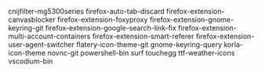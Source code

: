 cnijfilter-mg5300series
firefox-auto-tab-discard
firefox-extension-canvasblocker
firefox-extension-foxyproxy
firefox-extension-gnome-keyring-git
firefox-extension-google-search-link-fix
firefox-extension-multi-account-containers
firefox-extension-smart-referer
firefox-extension-user-agent-switcher
flatery-icon-theme-git
gnome-keyring-query
korla-icon-theme
novnc-git
powershell-bin
surf
touchegg
ttf-weather-icons
vscodium-bin
